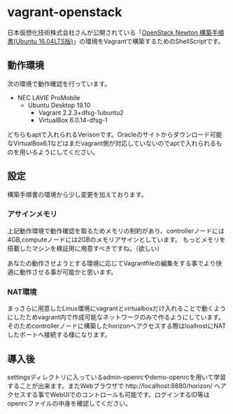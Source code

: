 # vagrant-openstack
日本仮想化技術株式会社さんが公開されている「[OpenStack Newton 構築手順書(Ubuntu 16.04LTS版)](https://github.com/virtualtech/openstack-newton-docs)」の環境をVagrantで構築するためのShellScriptです。

## 動作環境
次の環境で動作確認を行っています。

- NEC LAVIE ProMobile
  - Ubuntu Desktop 19.10
    - Vagrant 2.2.3+dfsg-1ubuntu2
    - VirtualBox 6.0.14-dfsg-1

どちらもaptで入れられるVerisonです。Oracleのサイトからダウンロード可能なVirtualBox6.1などはまだvagrant側が対応していないのでaptで入れられるものを用いるようにしてください。

## 設定
構築手順書の環境から少し変更を加えております。

### アサインメモリ
上記動作環境で動作確認を取るためメモリの制約があり、controllerノードには4GB,computeノードには2GBのメモリアサインとしています。
もっとメモリを搭載したマシンを検証用に用意すべきですね。（欲しい）

あなたの動作させようとする環境に応じてVagrantfileの編集をする事でより快適に動作させる事が可能かと思います。

### NAT環境
まっさらに用意したLinux環境にvagrantとvirtualboxだけ入れることで動くようにしたためvagrant内で作成可能なネットワークのみで作るようにしています。
そのためcontrollerノードに構築したhorizonへアクセスする際はloalhostにNATしたポートへ接続する様になります。

## 導入後
settingsディレクトリに入っているadmin-openrcやdemo-openrcを用いて学習することが出来ます。またWebブラウザで http://localhost:8880/horizon/ へアクセスする事でWebUIでのコントロールも可能です。ログインするID等はopenrcファイルの中身を確認してください。
